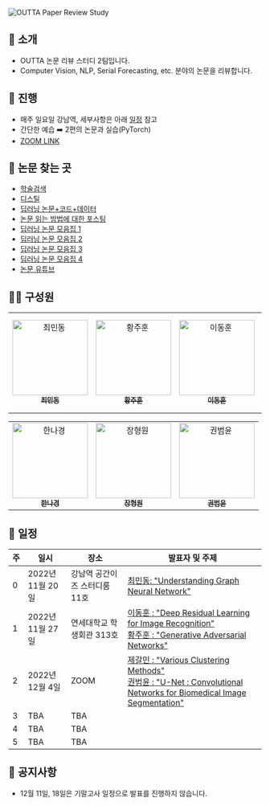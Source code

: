 
![OUTTA Paper Review Study](https://capsule-render.vercel.app/api?type=transparent&fontColor=703ee5&text=OUTTA%20Paper%20Review%20Study&height=150&fontSize=60&desc=We%20%:%20Review%20Various%20Papers%20about%20Deep%20Learning&descAlignY=76&descAlign=50)  


## 👾 소개  
  
- OUTTA 논문 리뷰 스터디 2팀입니다.
- Computer Vision, NLP, Serial Forecasting, etc. 분야의 논문을 리뷰합니다.

 
## 🍆 진행  
  
- 매주 일요일 강남역, 세부사항은 아래 [일정](#일정) 참고  
- 간단한 예습 ➡️ 2편의 논문과 실습(PyTorch)
- [ZOOM LINK](https://snu-ac-kr.zoom.us/j/8996775094?pwd=akhCMDZPRnR3VisrcFNvU20rbFpUdz09)


## 🍠 논문 찾는 곳  

- [학술검색](https://github.com/WittmannF/sort-google-scholar)  
- [디스틸](https://distill.pub )  
- [딥러닝 논문+코드+데이터](https://paperswithcode.com )  
- [논문 읽는 방법에 대한 포스팅](https://facerain.club/how-to-read-paper-andrew )  
- [딥러닝 논문 모음집 1](https://github.com/terryum/awesome-deep-learning-papers)  
- [딥러닝 논문 모음집 2](https://www.notion.so/c3b3474d18ef4304b23ea360367a5137?v=5d763ad5773f44eb950f49de7d7671bd )  
- [딥러닝 논문 모음집 3](https://pouncing-healer-4e5.notion.site/c720d1c861594747bad3e2077ef47c6e?v=9bd86147ada741b68f3871651d48107d )  
- [딥러닝 논문 모음집 4](https://github.com/floodsung/Deep-Learning-Papers-Reading-Roadmap )  
- [논문 유튜브](https://youtube.com/c/dongbinna )


## 🙇‍♀️ 구성원  

<table>
  <tbody>
    <tr>
    </tr>
    <tr height="200px">
    <td align="center"><a href="https://github.com/orange-fritters"><img src="https://avatars.githubusercontent.com/u/102352334?v=4" width="150px;" alt="최민동"/><br /><sub><b>최민동</b><br />
		</td>
  	<td align="center"><a href="https://github.com/jjjuhoon"><img src="https://avatars.githubusercontent.com/u/98207658?v=4" width="150px;" alt="황주훈"/><br /><sub><b>황주훈</b><br />
		</td>
  <td align="center"><a href="https://github.com/ddongee"><img src="https://avatars.githubusercontent.com/u/117915432?v=4" width="150px;" alt="이동훈"/><br /><sub><b>이동훈</b><br />
	</td>
  <td align="center"><a href="https://github.com/gaallmin"><img src="https://avatars.githubusercontent.com/u/86390492?v=4" width="150px;" alt="제갈민"/><br /><sub><b>제갈민</b>
	</td>
 
 <table>
  <tbody>
	 <tr>
      <td align="center"><a href="https://github.com/nkhan-sungshin"><img src="https://avatars.githubusercontent.com/u/90125398?v=4" width="150px;" alt="한나경"/><br /><sub><b>한나경</b>
			</td>
      <td align="center"><a href="https://github.com/HyeongWoen-Jang"><img src="https://avatars.githubusercontent.com/u/90303884?v=4" width="150px;" alt="장형원"/><br /><sub><b>장형원</b>
			</td>
      <td align="center"><a href="https://github.com/Dokko1"><img src="https://avatars.githubusercontent.com/u/105796818?v=4" width="150px;" alt="권범윤"/><br /><sub><b>권범윤</b>
			</td>
  </tbody>
</table>


## 📆 일정  
  
| 주  | 일시            | 장소                | 발표자 및 주제                                                                                                                                                                                                  |  
| --- |---------------|-------------------|-----------------------------------------------------------------------------------------------------------------------------------------------------------------------------------------------------------|  
| 0   | 2022년 11월 20일 | 강남역 공간이즈 스터디룸 11호 | [최민동: "Understanding Graph Neural Network"](Nov_20/Understanding_Graph_Neural_Network.pdf)                                                                                                                |  
| 1   | 2022년 11월 27일 | 연세대학교 학생회관 313호   | [이동훈 : "Deep Residual Learning for Image Recognition"](Nov_27/Deep_Residual_Learning_for_Image_Recognition.pdf)<br> [황주훈 : "Generative Adversarial Networks"](Nov_27/Generative_Adversarial_Networks.pdf) |  
| 2   | 2022년 12월 4일  | ZOOM              | [제갈민 : "Various Clustering Methods"](Dec_4/U_Net_Convolutional_Networks_for_Biomedical_Image_Segmentation.pdf)<br> [권범윤 : "U-Net : Convolutional Networks for Biomedical Image Segmentation"](Dec_4/U_Net_Convolutional_Networks_for_Biomedical_Image_Segmentation.pdf)          |  
| 3   | TBA           | TBA               |                                                                                                                                                                                                           |  
| 4   | TBA           | TBA               |                                                                                                                                                                                                           |  
| 5   | TBA           | TBA               |                                                                                                                                                                                                           |


## 📣 공지사항  
  
- 12월 11일, 18일은 기말고사 일정으로 발표를 진행하지 않습니다.
